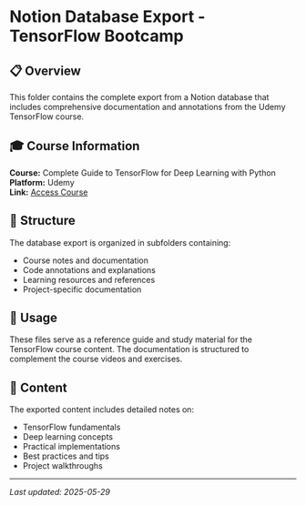 # Notion Database Export - TensorFlow Bootcamp

## 📋 Overview

This folder contains the complete export from a Notion database that includes comprehensive documentation and annotations from the Udemy TensorFlow course.

## 🎓 Course Information

**Course:** Complete Guide to TensorFlow for Deep Learning with Python  
**Platform:** Udemy  
**Link:** [Access Course](https://www.udemy.com/course/complete-guide-to-tensorflow-for-deep-learning-with-python/?couponCode=ST19MT280525G2)

## 📁 Structure

The database export is organized in subfolders containing:

- Course notes and documentation
- Code annotations and explanations
- Learning resources and references
- Project-specific documentation

## 🚀 Usage

These files serve as a reference guide and study material for the TensorFlow course content. The documentation is structured to complement the course videos and exercises.

## 📝 Content

The exported content includes detailed notes on:
- TensorFlow fundamentals
- Deep learning concepts
- Practical implementations
- Best practices and tips
- Project walkthroughs

---

*Last updated: 2025-05-29*

